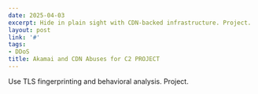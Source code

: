 ```yaml
---
date: 2025-04-03
excerpt: Hide in plain sight with CDN-backed infrastructure. Project.
layout: post
link: '#'
tags:
- DDoS
title: Akamai and CDN Abuses for C2 PROJECT
---
```

Use TLS fingerprinting and behavioral analysis. Project.

